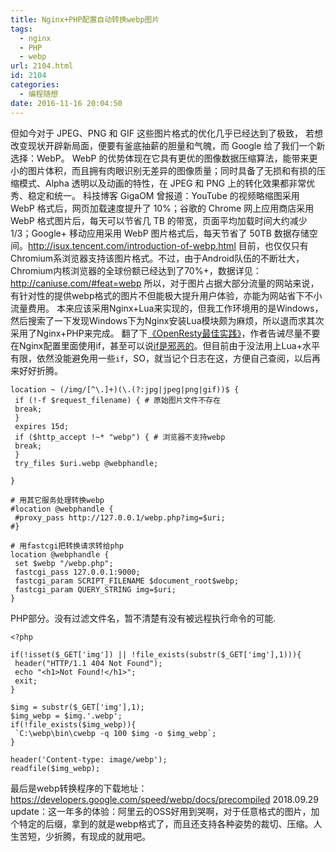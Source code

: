 ```yaml
---
title: Nginx+PHP配置自动转换webp图片
tags:
  - nginx
  - PHP
  - webp
url: 2104.html
id: 2104
categories:
  - 编程随想
date: 2016-11-16 20:04:50
---
```


但如今对于 JPEG、PNG 和 GIF 这些图片格式的优化几乎已经达到了极致， 若想改变现状开辟新局面，便要有釜底抽薪的胆量和气魄，而 Google 给了我们一个新选择：WebP。 WebP 的优势体现在它具有更优的图像数据压缩算法，能带来更小的图片体积，而且拥有肉眼识别无差异的图像质量；同时具备了无损和有损的压缩模式、Alpha 透明以及动画的特性，在 JPEG 和 PNG 上的转化效果都非常优秀、稳定和统一。 科技博客 Gig‍‍‍aOM 曾报道：YouTube 的视频略缩图采用 WebP 格式后，网页加载速度提升了 10%；谷歌的 Chrome 网上应用商店采用 WebP 格式图片后，每天可以节省几 TB 的带宽，页面平均加载时间大约减少 1/3；Google+ 移动应用采用 WebP 图片格式后，每天节省了 50TB 数据存储空间。http://isux.tencent.com/introduction-of-webp.html 目前，也仅仅只有Chromium系浏览器支持该图片格式。不过，由于Android队伍的不断壮大，Chromium内核浏览器的全球份额已经达到了70%+，数据详见：http://caniuse.com/#feat=webp 所以，对于图片占据大部分流量的网站来说，有针对性的提供webp格式的图片不但能极大提升用户体验，亦能为网站省下不小流量费用。 本来应该采用Nginx+Lua来实现的，但我工作环境用的是Windows，然后搜索了一下发现Windows下为Nginx安装Lua模块颇为麻烦，所以退而求其次采用了Nginx+PHP来完成。 翻了下[《OpenResty最佳实践》](https://www.gitbook.com/book/moonbingbing/openresty-best-practices)，作者告诫尽量不要在Nginx配置里面使用if，甚至可以说[if是邪恶的](https://moonbingbing.gitbooks.io/openresty-best-practices/content/ngx/if_is_evil.html)。但目前由于没法用上Lua+水平有限，依然没能避免用一些`if`，SO，就当记个日志在这，方便自己查阅，以后再来好好折腾。

    location ~ (/img/[^\.]+)(\.(?:jpg|jpeg|png|gif))$ {
     if (!-f $request_filename) { # 原始图片文件不存在
     break;
     }
     expires 15d;
     if ($http_accept !~* "webp") { # 浏览器不支持webp
     break;
     }
     try_files $uri.webp @webphandle;
    
    }
    
    # 用其它服务处理转换webp
    #location @webphandle {
     #proxy_pass http://127.0.0.1/webp.php?img=$uri;
    #}
    
    # 用fastcgi把转换请求转给php
    location @webphandle {
     set $webp "/webp.php";
     fastcgi_pass 127.0.0.1:9000;
     fastcgi_param SCRIPT_FILENAME $document_root$webp;
     fastcgi_param QUERY_STRING img=$uri;
    }
    

PHP部分。没有过滤文件名，暂不清楚有没有被远程执行命令的可能.

    <?php
    
    if(!isset($_GET['img']) || !file_exists(substr($_GET['img'],1))){
     header("HTTP/1.1 404 Not Found");
     echo "<h1>Not Found!</h1>";
     exit; 
    }
    
    $img = substr($_GET['img'],1);
    $img_webp = $img.'.webp';
    if(!file_exists($img_webp)){
     `C:\webp\bin\cwebp -q 100 $img -o $img_webp`;
    }
    
    header('Content-type: image/webp');
    readfile($img_webp);
    

最后是webp转换程序的下载地址： https://developers.google.com/speed/webp/docs/precompiled 2018.09.29 update：这一年多的体验：阿里云的OSS好用到哭啊，对于任意格式的图片，加个特定的后缀，拿到的就是webp格式了，而且还支持各种姿势的裁切、压缩。人生苦短，少折腾，有现成的就用吧。